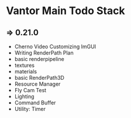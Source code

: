 # Vantor Main Todo Stack

## => 0.21.0

- Cherno Video Customizing ImGUI
- Writing RenderPath Plan
- basic renderpipeline
- textures
- materials
- basic RenderPath3D
- Resource Manager
- Fly Cam Test
- Lighting
- Command Buffer
- Utility: Timer